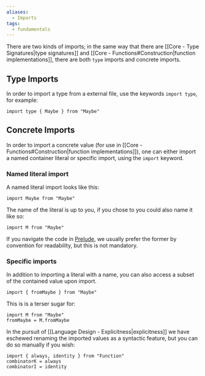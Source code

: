 ```yaml
---
aliases:
  - Imports
tags:
  - fundamentals
---
```

There are two kinds of imports; in the same way that there are [[Core - Type Signatures|type signatures]] and [[Core - Functions#Construction|function implementations]], there are both `type` imports and concrete imports.

## Type Imports

In order to import a type from a external file, use the keywords `import type`, for example:

```
import type { Maybe } from "Maybe"
```

## Concrete Imports

In order to import a concrete value (for use in [[Core - Functions#Construction|function implementations]]), one can either import a named container literal or specific import, using the `import` keyword.

### Named literal import

A named literal import looks like this:

```
import Maybe from "Maybe"
```

The name of the literal is up to you, if you chose to you could also name it like so:

```
import M from "Maybe"
```

If you navigate the code in [Prelude](https://github.com/madlib-lang/madlib/tree/master/prelude/__internal__), we usually prefer the former by convention for readability, but this is not mandatory.

### Specific imports

In addition to importing a literal with a name, you can also access a subset of the contained value upon import.

```
import { fromMaybe } from "Maybe"
```

This is is a terser sugar for:

```
import M from "Maybe"
fromMaybe = M.fromMaybe
```

In the pursuit of [[Language Design - Explicitness|explicitness]] we have eschewed renaming the imported values as a syntactic feature, but you can do so manually if you wish:

```
import { always, identity } from "Function"
combinatorK = always
combinatorI = identity
```
